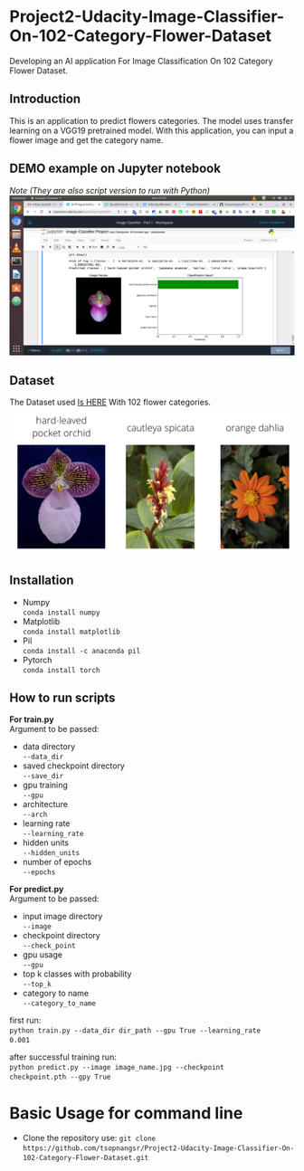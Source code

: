 # Project2-Udacity-Image-Classifier-On-102-Category-Flower-Dataset
Developing an AI application For Image Classification On 102 Category Flower Dataset.


## Introduction
This is an application to predict flowers categories. The model uses transfer learning on a VGG19 pretrained model. With this application, you can input a flower image and get the category name.

## DEMO example on Jupyter notebook
*Note (They are also script version to run with Python)*
![Classification](/assets/udacity_ai_result_image_classifier.png)


## Dataset
The Dataset used [Is HERE](http://www.robots.ox.ac.uk/~vgg/data/flowers/102/index.html) With 102 flower categories.
![Flowers](/assets/Flowers.png)


## Installation
* Numpy  
<code>conda install numpy</code>
* Matplotlib  
<code>conda install matplotlib</code>
* Pil  
<code>conda install -c anaconda pil</code>
* Pytorch  
<code>conda install torch</code>

## How to run scripts
__For train.py__  
Argument to be passed:
* data directory  
<code>--data_dir</code>
* saved checkpoint directory  
<code>--save_dir</code>
* gpu training  
<code>--gpu</code>
* architecture  
<code>--arch</code>
* learning rate  
<code>--learning_rate</code>
* hidden units  
<code>--hidden_units</code>
* number of epochs  
<code>--epochs</code>

__For predict.py__  
Argument to be passed:
* input image directory  
<code>--image</code>
* checkpoint directory  
<code>--check_point</code>
* gpu usage  
<code>--gpu</code>
* top k classes with probability  
<code>--top_k</code>
* category to name  
<code>--category_to_name</code>

first run:  
<code>python train.py --data_dir dir_path --gpu True --learning_rate 0.001</code>

after successful training run:  
<code>python predict.py --image image_name.jpg --checkpoint checkpoint.pth --gpy True</code>


# Basic Usage for command line

- Clone the repository use: `git clone https://github.com/tsopnangsr/Project2-Udacity-Image-Classifier-On-102-Category-Flower-Dataset.git`

